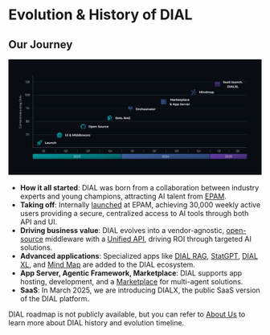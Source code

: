 # Evolution & History of DIAL

## Our Journey

![](img/timeline.svg)

- **How it all started**: DIAL was born from a collaboration between industry experts and young champions, attracting AI talent from [EPAM](https://www.epam.com/).  
- **Taking off**: Internally [launched](https://www.epam.com/about/newsroom/press-releases/2023/epam-launches-dial-a-unified-generative-ai-orchestration-platform) at EPAM, achieving 30,000 weekly active users providing a secure, centralized access to AI tools through both API and UI.  
- **Driving business value**: DIAL evolves into a vendor-agnostic, [open-source](https://dialx.ai/open-source) middleware with a [Unified API](https://dialx.ai/dial_api), driving ROI through targeted AI solutions.  
- **Advanced applications**: Specialized apps like [DIAL RAG](/docs/video%20demos/2.Applications/1.dial-rag.md), [StatGPT](/docs/video%20demos/2.Applications/6.dial-statgpt.md), [DIAL XL](https://xl.dialx.ai/), and [Mind Map](/docs/video%20demos/2.Applications/mindmap-studio.md) are added to the DIAL ecosystem.  
- **App Server, Agentic Framework, Marketplace**: DIAL supports app hosting, development, and a [Marketplace](/docs/platform/4.chat/1.marketplace.md) for multi-agent solutions.  
- **SaaS**: In March 2025, we are introducing DIALX, the public SaaS version of the DIAL platform.

DIAL roadmap is not publicly available, but you can refer to [About Us](https://dialx.ai/about-us) to learn more about DIAL history and evolution timeline.